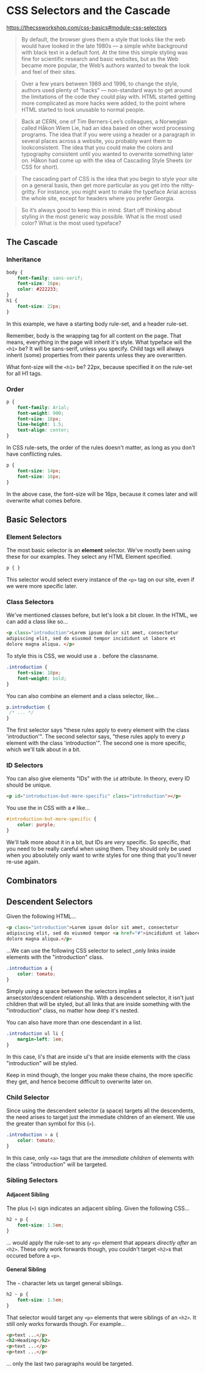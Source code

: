 # CSS Selectors and the Cascade

https://thecssworkshop.com/css-basics#module-css-selectors

> By default, the browser gives them a style that looks like the web would have looked in the late 1980s — a simple white background with black text in a default font. At the time this simple styling was fine for scientific research and basic websites, but as the Web became more popular, the Web’s authors wanted to tweak the look and feel of their sites.

> Over a few years between 1989 and 1996, to change the style, authors used plenty of “hacks” — non-standard ways to get around the limitations of the code they could play with. HTML started getting more complicated as more hacks were added, to the point where HTML started to look unusable to normal people.

<!-- Now, remember that HTML was made so regular folks could write it. The people that were making and updating the web browsers at the time decided enough was enough. They needed a new way to Make Coding Great Again, something for the people. -->

> Back at CERN, one of Tim Berners-Lee’s colleagues, a Norwegian called Håkon Wiem Lie, had an idea based on other word processing programs. The idea that if you were using a header or a paragraph in several places across a website, you probably want them to lookconsistent. The idea that you could make the colors and typography
consistent until you wanted to overwrite something later on.
Håkon had come up with the idea of Cascading Style Sheets (or CSS
for short).

> The cascading part of CSS is the idea that you begin to style your site on
a general basis, then get more particular as you get into the nitty-gritty.
For instance, you might want to make the typeface Arial across the
whole site, except for headers where you prefer Georgia.

> So it’s always good to keep this in mind. Start off thinking about styling
in the most generic way possible. What is the most used color? What is
the most used typeface?

## The Cascade

### Inheritance

```css
body {
    font-family: sans-serif;
    font-size: 16px;
    color: #222233;
}
h1 {
    font-size: 22px;
}
```

In this example, we have a starting body rule-set, and a header rule-set.

Remember, body is the wrapping tag for all content on the page. That means, everything in the page will inherit it's style. What typeface will the `<h1>` be? It will be sans-serif, unless you specify. Child tags will always inherit (some) properties from their parents unless they are overwritten.

What font-size will the `<h1>` be? 22px, because specified it on the rule-set for all H1 tags.

### Order

```css
p {
    font-family: Arial;
    font-weight: 900;
    font-size: 16px;
    line-height: 1.5;
    text-align: center;
}
```
In CSS rule-sets, the order of the rules doesn't matter, as long as you don't have conflicting rules. 

```css
p {
    font-size: 14px;
    font-size: 16px;
}
```

In the above case, the font-size will be 16px, because it comes later and will overwrite what comes before.

## Basic Selectors

### Element Selectors

The most basic selector is an **element** selector. We've mostly been using these for our examples. They select any HTML Element specified. 

```css
p { }
```
This selector would select every instance of the `<p>` tag on our site, even if we were more specific later.

### Class Selectors

We've mentioned classes before, but let's look a bit closer. In the HTML, we can add a class like so...

```html
<p class="introduction">Lorem ipsum dolor sit amet, consectetur 
adipiscing elit, sed do eiusmod tempor incididunt ut labore et 
dolore magna aliqua. </p>
```

To style this is CSS, we would use a `.` before the classname. 

```css
.introduction {
    font-size: 18px;
    font-weight: bold;
}
```

You can also combine an element and a class selector, like...

```css
p.introduction {
 /* ... */
}
```

The first selector says "these rules apply to every element with the class 'introduction'". The second selector says, "these rules apply to every *p* element with the class 'introduction'". The second one is more specific, which we'll talk about in a bit.

### ID Selectors

You can also give elements "IDs" with the `id` attribute. In theory, every ID should be unique. 

```html
<p id="introduction-but-more-specific" class="introduction"></p>
```

You use the in CSS with a `#` like...

```css
#introduction-but-more-specific {
    color: purple;
}
```

We'll talk more about it in a bit, but IDs are *very* specific. So specific, that you need to be really careful when using them. They should only be used when you absolutely only want to write styles for one thing that you'll never re-use again.

## Combinators

## Descendent Selectors

Given the following HTML...

```html
<p class="introduction">Lorem ipsum dolor sit amet, consectetur 
adipiscing elit, sed do eiusmod tempor <a href="#">incididunt ut labore</a> et 
dolore magna aliqua.</p>
```

...We can use the following CSS selector to select _only links inside elements with the "introduction" class.

```css
.introduction a {
    color: tomato;
}
```

Simply using a space between the selectors implies a ansecstor/descendent relationship. With a descendent selector, it isn't just children that will be styled, but all links that are inside something with the "introduction" class, no matter how deep it's nested.

You can also have more than one descendant in a list.

```css
.introduction ul li {
    margin-left: 1em;
}
```

In this case, li's that are inside ul's that are inside elements with the class "introduction" will be styled.

Keep in mind though, the longer you make these chains, the more specific they get, and hence become difficult to overwrite later on.

### Child Selector

Since using the descendent selector (a space) targets all the descendents, the need arises to target just the immediate children of an element. We use the greater than symbol for this (`>`).

```css
.introduction > a {
    color: tomato;
}
```

In this case, only `<a>` tags that are the _immediate children_ of elements with the class "introduction" will be targeted.

### Sibling Selectors

#### Adjacent Sibling

The plus (`+`) sign indicates an adjacent sibling. Given the following CSS...

```css
h2 + p {
    font-size: 1.5em;
}
```

... would apply the rule-set to  any `<p>` element that appears _directly after_ an `<h2>`. These only work forwards though, you couldn't target `<h2>`s that occured before a `<p>`.

#### General Sibling

The `~` character lets us target general siblings.

```css
h2 ~ p {
    font-size: 1.5em;
}
```

That selector would target any `<p>` elements that were siblings of an `<h2>`. It still only works forwards though. For example...

```html
<p>text ...</p>
<h2>Heading</h2>
<p>text ...</p>
<p>text ...</p>
```

... only the last two paragraphs would be targeted.

<!-- Classes
We’re going to add one last level of complexity to our selectors. I
promise it’ll be the last bit of complexity you’ll need in a selector for
99.9% of whatever you do.
Let’s look at some more HTML:
<section>
<h2>Experience</h2>
</section>
<section>
<h2>Education</h2>
</section>
<section>
<h2>References</h2>
</section>
Most of the time I want to make both sections look the same — the
same typography, the same color scheme, the same spacings. But let’s
say we want to change one of the sections very, very slightly. I want to
change the Education section to have a different background color to
bring attention to it.
None of the selectors I’ve used so far make sense to use, as using
“section” in CSS would change all of the <section> tags. I don’t want to
do anything with hover either.

One way around it could be to change the <section> tag to another tag, but it would need a lot of duplicate code in my style sheet to do two tags looking mostly the same.
The more sensible and more common way is to use a “class” attribute.
We want to add a hook into our HTML to say we want to style this up in a particular way. The hook we’ll add doesn’t add any styles until we style it up in CSS.

How to add class attributes in HTML
We talked about attributes earlier in the guide when we talked about the “href” attribute for link tags and the “src” attributes for image tags. Attributes are extra information for the web browser to use — for “href” it’s for the browser to know where to send the user next, for “src” it’s to know which file to pull into the page.
With the “class” attribute, we’re adding a hook into our HTML for our CSS to use later on.
To add a class attribute, we add the extra information on to the opening HTML tag:
<section>
<h2>Experience</h2>
</section> -->

<!-- <section class="highlighted">
<h2>Education</h2>
</section>
<section>
<h2>References</h2>
</section>
In this example, we’ve added a class attribute called “highlighted”
to the middle tag. We can call the attribute whatever makes sense to
us to use. Remember, the user doesn’t see the name of this. The only
rules you have to remember is no spaces and it has to be letters,
numbers and dashes.
If a user looked at the web page at the moment, it would look exactly
the same as it did without a class attribute. It doesn’t do anything until
we style it.
You can reuse the class attribute on multiple tags too, for instance:
<section class="highlighted">
<h2>Experience</h2>
</section>
<section class="highlighted">
<h2>Education</h2>
</section> -->

<!-- <section>
<h2>References</h2>
</section>
Here, I’ve added the class attribute of “highlighted” on to the first two tags but not the last tag.

Adding CSS class selectors
So far we’ve added some class attributes into our HTML but they’re unused at the moment, so let’s hook some CSS up to them.
In our CSS, if we want to style up all three section tags, we would do so like this:
section {
background: white;
color: black;
}
However, if we then wanted to overwrite the background color of the sections with the class attribute “highlighted”, we would need to select them separately to all the sections. To do this, we would pick all the <section> tags, then filter them by their class using a “.” (period or full stop), then the name of the class attribute: -->

<!-- section {
background: white;
color: black;
}
section.highlighted {
background: yellow;
}
Our highlighted sections have a yellow background color, and because
we’re not overwriting the text color, this is black from the default
section style.
We can use the class attributes in lots of different ways. For instance in
our HTML we could have: -->

<!-- <p class="intro">
In this example...
</p>
<p>
However, you may notice...
</p>
Then to style up the <p> tag with the class attribute, we could do in our
CSS style sheet:

p.intro {
font-size: 18px;
font-weight: 700;
} -->

<!-- Combining class attributes with
hover states
Okay, just one more complicated selector. I promise.
In the last example, where we had a <p> tag with the class attribute of “intro”, what if we wanted to do something when a user hovered the <p> tag? We’d combine the selectors:
p {
font-size: 16px;
}
p.intro {
font-size: 18px;
font-weight: 700;
}
p.intro:hover {
color: red;
} -->

<!-- Here we have three styles. The first is picking any <p> tag. The second
is picking any <p> tag, then filtering for any with the class attribute of
“intro”. The last one is picking any <p> tag, then filtering for the class
attribute of “intro” and then only applying the style on hover. Phew!
So for this style sheet, the tag with <p class=”intro”> would be font
size 18px and bold font weight (or 700 weight) by default. Then we
apply the red color only on hover. -->

<!-- Multiple classes
We can also add more than one class on to a tag. The way we do this is
by using a space between the two class names:
<p class="highlighted large">
I’m a large and highlighted paragraph
</p>
We can now select this style by using either class name. Both “p.highlighted”
and “p.large” will select this tag. We could also be incredibly
particular and select any paragraphs with both classes by adding to
our CSS:
p.highlighted.large {
font-size: 24px;
background-color: yellow;
} -->

